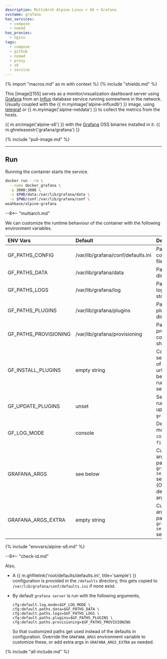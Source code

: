 ```yaml
---
description: MultiArch Alpine Linux + S6 + Grafana
svcname: grafana
has_services:
  - compose
  - nomad
has_proxies:
  - nginx
tags:
  - compose
  - github
  - nomad
  - proxy
  - s6
  - service
---
```


{% import "macros.md" as m with context %}
{% include "shields.md" %}

This [image][155] serves as a monitor/visualization dashboard
server using [Grafana][1] from an [Influx][2] database service
running somewhere in the network. Usually coupled with the {{
m.myimage('alpine-influxdb') }} image, using [telegraf][3] or {{
m.myimage('alpine-netdata') }} to collect the metrics from the
hosts.

{{ m.srcimage('alpine-s6') }} with the [Grafana][4] OSS binaries
installed in it. {{ m.ghreleasestr('grafana/grafana') }}

{% include "pull-image.md" %}

---
Run
---

Running the container starts the service.

``` sh
docker run --rm \
  --name docker_grafana \
  -p 3000:3000 \
  -v $PWD/data:/var/lib/grafana/data \
  -v $PWD/conf:/var/lib/grafana/conf \
woahbase/alpine-grafana
```

--8<-- "multiarch.md"

We can customize the runtime behaviour of the container with the
following environment variables.

| ENV Vars              | Default                            | Description
| :---                  | :---                               | :---
| GF_PATHS_CONFIG       | /var/lib/grafana/conf/defaults.ini | Path to configuration file.
| GF_PATHS_DATA         | /var/lib/grafana/data              | Path to data directory.
| GF_PATHS_LOGS         | /var/lib/grafana/log               | Path where logs are stored.
| GF_PATHS_PLUGINS      | /var/lib/grafana/plugins           | Path to plugins directory.
| GF_PATHS_PROVISIONING | /var/lib/grafana/provisioning      | Path where provisioning configuration should exist.
| GF_INSTALL_PLUGINS    | empty string                       | Comma separated list of plugins (or urls) to install before running server.
| GF_UPDATE_PLUGINS     | unset                              | Set to `true` to run plugin-update (uses `grafana cli`).
| GF_LOG_MODE           | console                            | Default log mode, can be `console` or `file`.
| GRAFANA_ARGS          | see below                          | Customizable arguments passed to `grafana server` service. (Overrides default arguments)
| GRAFANA_ARGS_EXTRA    | empty string                       | Customizable arguments passed to `grafana server` service.
{% include "envvars/alpine-s6.md" %}

--8<-- "check-id.md"

Also,

* A {{ m.ghfilelink('root/defaults/defaults.ini', title='sample')
  }} configuration is provided in the `/defaults` directory, this
  gets copied to `/var/lib/grafana/conf/defaults.ini` if none
  exist.

* By default `grafana server` is run with the following arguments,
    ```
    cfg:default.log.mode=$GF_LOG_MODE \
    cfg:default.paths.data=$GF_PATHS_DATA \
    cfg:default.paths.logs=$GF_PATHS_LOGS \
    cfg:default.paths.plugins=$GF_PATHS_PLUGINS \
    cfg:default.paths.provisioning=$GF_PATHS_PROVISIONING
    ```
  So that customized paths get used instead of the defaults in
  configuration. Override the `GRAFANA_ARGS` environment variable
  to customize these, or add extra args in `GRAFANA_ARGS_EXTRA` as
  needed.

[1]: https://grafana.com
[2]: https://www.influxdata.com/products/influxdb-overview/
[3]: https://www.influxdata.com/time-series-platform/telegraf/
[4]: https://grafana.com/grafana/download
[5]: https://github.com/fg2it/grafana-on-raspberry/releases

{% include "all-include.md" %}
